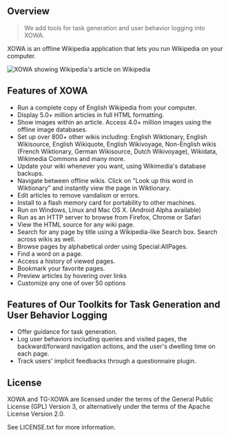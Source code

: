 ## Overview
>
> We add tools for task generation and user behavior logging into XOWA.
>

XOWA is an offline Wikipedia application that lets you run Wikipedia on your computer.

![XOWA showing Wikipedia's article on Wikipedia](resources/xowa.png)

## Features of XOWA
* Run a complete copy of English Wikipedia from your computer.
* Display 5.0+ million articles in full HTML formatting.
* Show images within an article. Access 4.0+ million images using the offline image databases.
* Set up over 800+ other wikis including: English Wiktionary, English Wikisource, English Wikiquote, English Wikivoyage, Non-English wikis (French Wiktionary, German Wikisource, Dutch Wikivoyage), Wikidata, Wikimedia Commons and many more.
* Update your wiki whenever you want, using Wikimedia's database backups.
* Navigate between offline wikis. Click on "Look up this word in Wiktionary" and instantly view the page in Wiktionary.
* Edit articles to remove vandalism or errors.    
* Install to a flash memory card for portability to other machines.
* Run on Windows, Linux and Mac OS X. (Android Alpha available)
* Run as an HTTP server to browse from Firefox, Chrome or Safari
* View the HTML source for any wiki page.
* Search for any page by title using a Wikipedia-like Search box. Search across wikis as well.
* Browse pages by alphabetical order using Special:AllPages.
* Find a word on a page.
* Access a history of viewed pages.
* Bookmark your favorite pages.
* Preview articles by hovering over links
* Customize any one of over 50 options

## Features of Our Toolkits for Task Generation and User Behavior Logging
* Offer guidance for task generation.
* Log user behaviors including queries and visited pages, the backward/forward navigation actions, and the user's dwelling time on each page.
* Track users' implicit feedbacks through a questionnaire plugin.


## License
XOWA and TG-XOWA are licensed under the terms of the General Public License (GPL) Version 3,
or alternatively under the terms of the Apache License Version 2.0.

See LICENSE.txt for more information.

